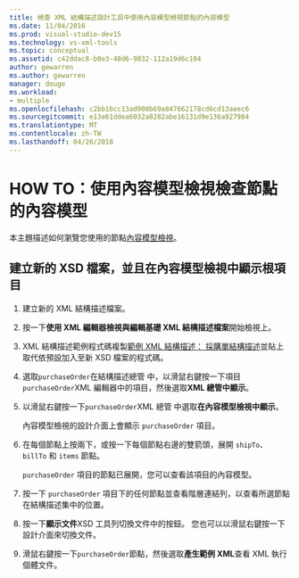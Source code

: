 ```yaml
---
title: 檢查 XML 結構描述設計工具中使用內容模型檢視節點的內容模型
ms.date: 11/04/2016
ms.prod: visual-studio-dev15
ms.technology: vs-xml-tools
ms.topic: conceptual
ms.assetid: c42ddac8-b0e3-48d6-9832-112a19d6c104
author: gewarren
ms.author: gewarren
manager: douge
ms.workload:
- multiple
ms.openlocfilehash: c2bb1bcc13ad908b69a847662178cd6cd13aeec6
ms.sourcegitcommit: e13e61ddea6032a8282abe16131d9e136a927984
ms.translationtype: MT
ms.contentlocale: zh-TW
ms.lasthandoff: 04/26/2018
---
```

# <a name="how-to-examine-the-content-model-of-nodes-using-the-content-model-view"></a>HOW TO：使用內容模型檢視檢查節點的內容模型

本主題描述如何瀏覽您使用的節點[內容模型檢視](../xml-tools/content-model-view.md)。

## <a name="to-create-a-new-xsd-file-and-display-the-root-element-in-the-content-model-view"></a>建立新的 XSD 檔案，並且在內容模型檢視中顯示根項目

1.  建立新的 XML 結構描述檔案。

2.  按一下**使用 XML 編輯器檢視與編輯基礎 XML 結構描述檔案**開始檢視上。

3.  XML 結構描述範例程式碼複製[範例 XML 結構描述： 採購單結構描述](../xml-tools/sample-xsd-file-purchase-order-schema.md)並貼上取代依預設加入至新 XSD 檔案的程式碼。

4.  選取`purchaseOrder`在結構描述總管 中，以滑鼠右鍵按一下項目`purchaseOrder`XML 編輯器中的項目，然後選取**XML 總管中顯示**。

5.  以滑鼠右鍵按一下`purchaseOrder`XML 總管 中選取**在內容模型檢視中顯示**。

     內容模型檢視的設計介面上會顯示 `purchaseOrder` 項目。

6.  在每個節點上按兩下，或按一下每個節點右邊的雙箭頭，展開 `shipTo`、`billTo` 和 `items` 節點。

     `purchaseOrder` 項目的節點已展開，您可以查看該項目的內容模型。

7.  按一下 `purchaseOrder` 項目下的任何節點並查看階層連結列，以查看所選節點在結構描述集中的位置。

8.  按一下**顯示文件**XSD 工具列切換文件中的按鈕。 您也可以以滑鼠右鍵按一下設計介面來切換文件。

9. 滑鼠右鍵按一下`purchaseOrder`節點，然後選取**產生範例 XML**查看 XML 執行個體文件。